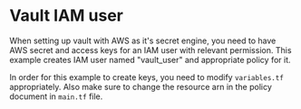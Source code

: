 # Vault IAM user

When setting up vault with AWS as it's secret engine, you need to have
AWS secret and access keys for an IAM user with relevant
permission. This example creates IAM user named "vault_user" and
appropriate policy for it.

In order for this example to create keys, you need to modify
`variables.tf` appropriately. Also make sure to change the resource
arn in the policy document in `main.tf` file.

